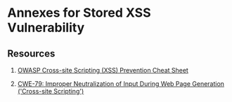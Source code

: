 # Annexes for Stored XSS Vulnerability

## Resources

1. [OWASP Cross-site Scripting (XSS) Prevention Cheat Sheet](https://cheatsheetseries.owasp.org/cheatsheets/Cross_Site_Scripting_Prevention_Cheat_Sheet.html)

2. [CWE-79: Improper Neutralization of Input During Web Page Generation ('Cross-site Scripting')](https://cwe.mitre.org/data/definitions/79.html)

